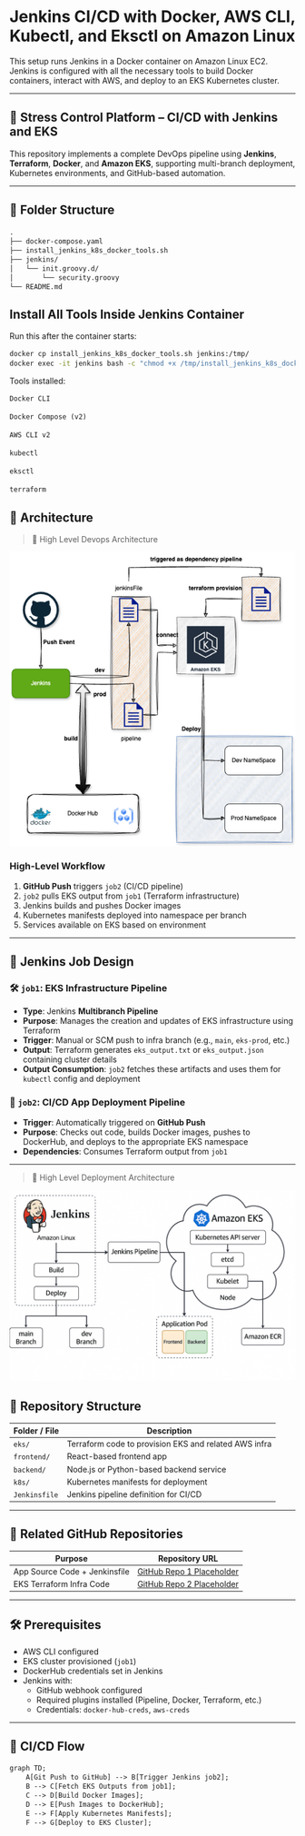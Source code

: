# Jenkins CI/CD with Docker, AWS CLI, Kubectl, and Eksctl on Amazon Linux

This setup runs Jenkins in a Docker container on Amazon Linux EC2. Jenkins is configured with all the necessary tools to build Docker containers, interact with AWS, and deploy to an EKS Kubernetes cluster.

---

## 🚀 Stress Control Platform – CI/CD with Jenkins and EKS

This repository implements a complete DevOps pipeline using **Jenkins**, **Terraform**, **Docker**, and **Amazon EKS**, supporting multi-branch deployment, Kubernetes environments, and GitHub-based automation.

---

## 📁 Folder Structure

```text
.
├── docker-compose.yaml
├── install_jenkins_k8s_docker_tools.sh
├── jenkins/
│   └── init.groovy.d/
│       └── security.groovy
└── README.md
```

## Install All Tools Inside Jenkins Container


Run this after the container starts:
```bash
docker cp install_jenkins_k8s_docker_tools.sh jenkins:/tmp/
docker exec -it jenkins bash -c "chmod +x /tmp/install_jenkins_k8s_docker_tools.sh && /tmp/install_jenkins_k8s_docker_tools.sh"
```


Tools installed:

    Docker CLI

    Docker Compose (v2)

    AWS CLI v2

    kubectl

    eksctl

    terraform

## 📐 Architecture

> 📌 High Level Devops Architecture

![Architecture Diagram](./DevopsCapstone_arch.png)

### High-Level Workflow

1. **GitHub Push** triggers `job2` (CI/CD pipeline)
2. `job2` pulls EKS output from `job1` (Terraform infrastructure)
3. Jenkins builds and pushes Docker images
4. Kubernetes manifests deployed into namespace per branch
5. Services available on EKS based on environment

---

## 🧪 Jenkins Job Design

### 🛠️ `job1`: EKS Infrastructure Pipeline

- **Type**: Jenkins **Multibranch Pipeline**
- **Purpose**: Manages the creation and updates of EKS infrastructure using Terraform
- **Trigger**: Manual or SCM push to infra branch (e.g., `main`, `eks-prod`, etc.)
- **Output**: Terraform generates `eks_output.txt` or `eks_output.json` containing cluster details
- **Output Consumption**: `job2` fetches these artifacts and uses them for `kubectl` config and deployment

### 🚀 `job2`: CI/CD App Deployment Pipeline

- **Trigger**: Automatically triggered on **GitHub Push**
- **Purpose**: Checks out code, builds Docker images, pushes to DockerHub, and deploys to the appropriate EKS namespace
- **Dependencies**: Consumes Terraform output from `job1`

---

> 📌 High Level Deployment Architecture

![Deployment Diagram](./deployment.png)

## 📁 Repository Structure

| Folder / File      | Description                                      |
|--------------------|--------------------------------------------------|
| `eks/`             | Terraform code to provision EKS and related AWS infra |
| `frontend/`        | React-based frontend app                         |
| `backend/`         | Node.js or Python-based backend service          |
| `k8s/`             | Kubernetes manifests for deployment              |
| `Jenkinsfile`      | Jenkins pipeline definition for CI/CD            |

---

## 🔗 Related GitHub Repositories

| Purpose                           | Repository URL |
|-----------------------------------|----------------|
| App Source Code + Jenkinsfile     | [GitHub Repo 1 Placeholder](https://github.com/rocki9satya/stress-control-app) |
| EKS Terraform Infra Code          | [GitHub Repo 2 Placeholder](https://github.com/rocki9satya/aws-kubernates) |

---

## 🛠️ Prerequisites

- AWS CLI configured
- EKS cluster provisioned (`job1`)
- DockerHub credentials set in Jenkins
- Jenkins with:
  - GitHub webhook configured
  - Required plugins installed (Pipeline, Docker, Terraform, etc.)
  - Credentials: `docker-hub-creds`, `aws-creds`

---

## 🔄 CI/CD Flow

```mermaid
graph TD;
    A[Git Push to GitHub] --> B[Trigger Jenkins job2];
    B --> C[Fetch EKS Outputs from job1];
    C --> D[Build Docker Images];
    D --> E[Push Images to DockerHub];
    E --> F[Apply Kubernetes Manifests];
    F --> G[Deploy to EKS Cluster];



